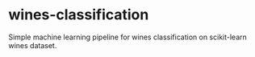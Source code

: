 # wines-classification

Simple machine learning pipeline for wines classification on scikit-learn wines dataset.
